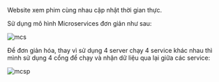 Website xem phim cùng nhau cập nhật thời gian thực.

Sử dụng mô hình Microservices đơn giản như sau:

![mcs](https://github.com/hungq1205/watch-party/assets/84914589/b1aa4317-4599-4722-aed1-62274b4e7382)

Để đơn giản hóa, thay vì sử dụng 4 server chạy 4 service khác nhau thì mình sử dụng 4 cổng để chạy và nhận dữ liệu qua lại giữa các service:

![mcsp](https://github.com/hungq1205/watch-party/assets/84914589/0e5ffefb-5718-44e7-a79e-f49ac756f25b)


